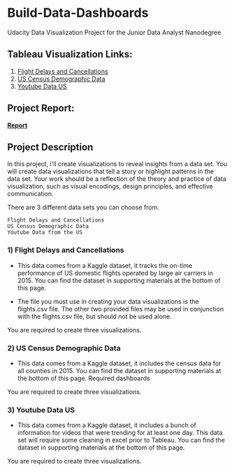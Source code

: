# Build-Data-Dashboards
Udacity Data Visualization Project for the Junior Data Analyst Nanodegree

## Tableau Visualization Links:
1. [Flight Delays and Cancellations](https://public.tableau.com/views/FlightDelaysandCancellationsUdacity/Story1?:language=en-US&:display_count=n&:origin=viz_share_link)
2. [US Census Demographic Data](https://public.tableau.com/views/USCensusDemographicDataUdacity_16519066853780/Story1?:language=en-US&:display_count=n&:origin=viz_share_link)
3. [Youtube Data US](https://public.tableau.com/views/YoutubeDataUSUdacity/Story1?:language=en-US&:display_count=n&:origin=viz_share_link)

## Project Report: 
**[Report](https://github.com/oluwatosin17/Build-Data-Dashboards/blob/main/Tableau%20Visualization%20Report%20Udacity.pdf)**

## Project Description

In this project, i'll create visualizations to reveal insights from a data set. You will create data visualizations that tell a story or highlight patterns in the data set. Your work should be a reflection of the theory and practice of data visualization, such as visual encodings, design principles, and effective communication.

There are 3 different data sets you can choose from.

    Flight Delays and Cancellations
    US Census Demographic Data
    Youtube Data from the US

### 1) Flight Delays and Cancellations

- This data comes from a Kaggle dataset, it tracks the on-time performance of US domestic flights operated by large air carriers in 2015. You can find the dataset in supporting materials at the bottom of this page.

- The file you must use in creating your data visualizations is the flights.csv file. The other two provided files may be used in conjunction with the flights.csv file, but should not be used alone.

You are required to create three visualizations.

### 2) US Census Demographic Data

- This data comes from a Kaggle dataset, it includes the census data for all counties in 2015. You can find the dataset in supporting materials at the bottom of this page. Required dashboards

You are required to create three visualizations.

### 3) Youtube Data US

- This data comes from a Kaggle dataset, it includes a bunch of information for videos that were trending for at least one day. This data set will require some cleaning in excel prior to Tableau. You can find the dataset in supporting materials at the bottom of this page.

You are required to create three visualizations. 
